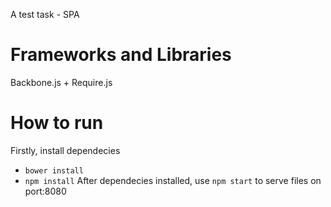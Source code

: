 A test task - SPA

Frameworks and Libraries
=============
Backbone.js + Require.js

How to run
=============
Firstly, install dependecies

- `bower install`
- `npm install`
After dependecies installed, use `npm start` to serve files on port:8080
